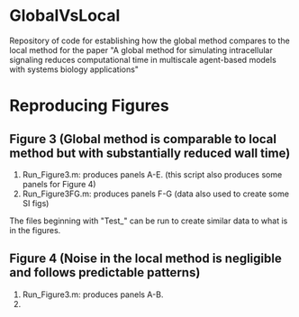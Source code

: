 # GlobalVsLocal
Repository of code for establishing how the global method compares to the local method for the paper "A global method for simulating intracellular signaling reduces computational time in multiscale agent-based models with systems biology applications"

# Reproducing Figures

## Figure 3 (Global method is comparable to local method but with substantially reduced wall time)

1. Run_Figure3.m: produces panels A-E. (this script also produces some panels for Figure 4)
2. Run_Figure3FG.m: produces panels F-G (data also used to create some SI figs)

The files beginning with "Test_" can be run to create similar data to what is in the figures.

## Figure 4 (Noise in the local method is negligible and follows predictable patterns)

1. Run_Figure3.m: produces panels A-B.
2. 
